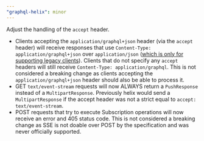 ```yaml
---
"graphql-helix": minor
---
```


Adjust the handling of the `accept` header.

- Clients accepting the `application/graphql+json` header (via the `accept` header) will receive responses that use `Content-Type: application/graphql+json` over `application/json` ([which is only for supporting legacy clients](https://github.com/graphql/graphql-over-http/blob/main/spec/GraphQLOverHTTP.md#content-types)).
  Clients that do not specify any `accept` headers will still receive `Content-Type: application/graphql`. This is not considered a breaking change as clients accepting the `application/graphql+json` header should also be able to process it.
- GET `text/event-stream` requests will now ALWAYS return a `PushResponse` instead of a `MultipartResponse`. Previously helix would send a `MultipartResponse` if the accept header was not a strict equal to `accept: text/event-stream`.
- POST requests that try to execute Subscription operations will now receive an error and 405 status code. This is not considered a breaking change as SSE is not doable over POST by the specification and was never officially supported.
